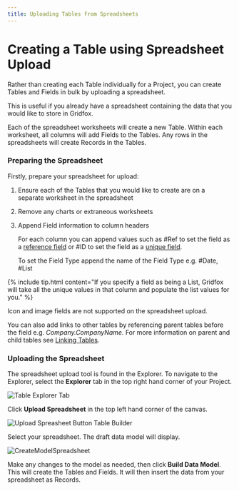 ```yaml
---
title: Uploading Tables from Spreadsheets
---
```

# Creating a Table using Spreadsheet Upload

Rather than creating each Table individually for a Project, you can create Tables and Fields in bulk by uploading a spreadsheet.

This is useful if you already have a spreadsheet containing the data that you would like to store in Gridfox.

Each of the spreadsheet worksheets will create a new Table. Within each worksheet, all columns will add Fields to the Tables. Any rows in the spreadsheets will create Records in the Tables.

### Preparing the Spreadsheet

Firstly, prepare your spreadsheet for upload:

1. Ensure each of the Tables that you would like to create are on a separate worksheet in the spreadsheet
2. Remove any charts or extraneous worksheets
3. Append Field information to column headers 

   For each column you can append values such as #Ref to set the field as a [reference field](/building-a-project/field-settings#reference-fields) or #ID to set the field as a [unique field](/building-a-project/field-settings#unique-fields). 

   To set the Field Type append the name of the Field Type e.g. #Date, #List

{% include tip.html content="If you specify a field as being a List, Gridfox will take all the unique values in that column and populate the list values for you." %}

Icon and image fields are not supported on the spreadsheet upload.

You can also add links to other tables by referencing parent tables before the field e.g. *Company.CompanyName.* For more information on parent and child tables see [Linking Tables](/building-a-project/linking-tables).

### Uploading the Spreadsheet

The spreadsheet upload tool is found in the Explorer. To navigate to the Explorer, select the **Explorer** tab in the top right hand corner of your Project.

![Table Explorer Tab](/assets/images/explorer-tab.jpg "Table Explorer Tab")

Click **Upload Spreadsheet** in the top left hand corner of the canvas.

![Upload Spreasheet Button Table Builder](/assets/images/upload-spreasheet-button-table-builder.jpg "Upload Spreasheet Button Table Builder")

Select your spreadsheet. The draft data model will display.

<img class="shadow" alt="CreateModelSpreadsheet" src="/assets/help/img/CreateModelSpreadsheet.png" />

Make any changes to the model as needed, then click **Build Data Model**. This will create the Tables and Fields. It will then insert the data from your spreadsheet as Records.